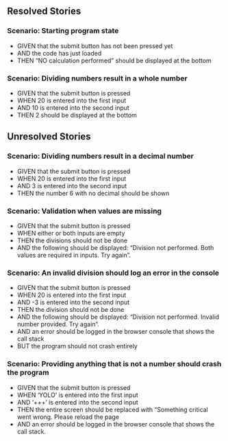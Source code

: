 ## Resolved Stories
### Scenario: Starting program state

* GIVEN that the submit button has not been pressed yet
* AND the code has just loaded
* THEN “NO calculation performed” should be displayed at the bottom

### Scenario: Dividing numbers result in a whole number
* GIVEN that the submit button is pressed
* WHEN 20 is entered into the first input
* AND 10 is entered into the second input
* THEN 2 should be displayed at the bottom
 
## Unresolved Stories
### Scenario: Dividing numbers result in a decimal number

* GIVEN that the submit button is pressed
* WHEN 20 is entered into the first input
* AND 3 is entered into the second input
* THEN the number 6 with no decimal should be shown
 

### Scenario: Validation when values are missing

* GIVEN that the submit button is pressed
* WHEN either or both inputs are empty
* THEN the divisions should not be done
* AND the following should be displayed: “Division not performed. Both values are required in inputs. Try again”.
 

### Scenario: An invalid division should log an error in the console

* GIVEN that the submit button is pressed
* WHEN 20 is entered into the first input
* AND -3 is entered into the second input
* THEN the division should not be done
* AND the following should be displayed: “Division not performed. Invalid number provided. Try again”.
* AND an error should be logged in the browser console that shows the call stack
* BUT the program should not crash entirely
 

### Scenario: Providing anything that is not a number should crash the program

* GIVEN that the submit button is pressed
* WHEN ‘YOLO’ is entered into the first input
* AND ‘+++’ is entered into the second input
* THEN the entire screen should be replaced with “Something critical went wrong. Please reload the page
* AND an error should be logged in the browser console that shows the call stack.
